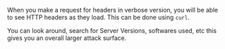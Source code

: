 
When you make a request for headers in verbose version, you will be able to see HTTP headers as they load. This can be done using `curl`.

You can look around, search for Server Versions, softwares used, etc this gives you an overall larger attack surface.
